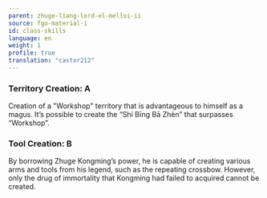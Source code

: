 ```yaml
---
parent: zhuge-liang-lord-el-melloi-ii
source: fgo-material-i
id: class-skills
language: en
weight: 1
profile: true
translation: "castor212"
---
```


### Territory Creation: A

Creation of a "Workshop" territory that is advantageous to himself as a magus.
It’s possible to create the “Shí Bīng Bā Zhèn” that surpasses “Workshop”.

### Tool Creation: B

By borrowing Zhuge Kongming’s power, he is capable of creating various arms and tools from his legend, such as the repeating crossbow. However, only the drug of immortality that Kongming had failed to acquired cannot be created.
